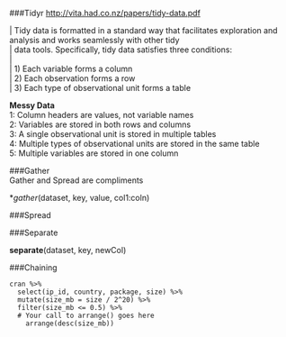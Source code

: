 ###Tidyr
http://vita.had.co.nz/papers/tidy-data.pdf  

| Tidy data is formatted in a standard way that facilitates exploration and analysis and works seamlessly with other tidy  
| data tools. Specifically, tidy data satisfies three conditions:  
|   
| 1) Each variable forms a column  
| 2) Each observation forms a row   
| 3) Each type of observational unit forms a table  

**Messy Data**  
1: Column headers are values, not variable names  
2: Variables are stored in both rows and columns  
3: A single observational unit is stored in multiple tables  
4: Multiple types of observational units are stored in the same table  
5: Multiple variables are stored in one column  

###Gather  
Gather and Spread are compliments

**gather*(dataset, key, value, col1:coln)

###Spread

###Separate  

**separate**(dataset, key, newCol)

###Chaining
```
cran %>%
  select(ip_id, country, package, size) %>%
  mutate(size_mb = size / 2^20) %>%
  filter(size_mb <= 0.5) %>%
  # Your call to arrange() goes here
    arrange(desc(size_mb))
```



